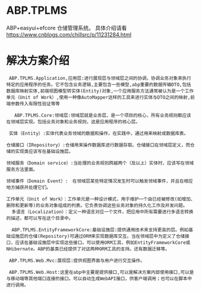 # ABP.TPLMS
ABP+easyui+efcore 仓储管理系统。
   具体介绍请看  https://www.cnblogs.com/chillsrc/p/11231284.html
   
# 解决方案介绍
     ABP.TPLMS.Application,应用层:进行展现层与领域层之间的协调，协调业务对象来执行特定的应用程序的任务。它不包含业务逻辑,主要包含一些模型,abp重要的数据传输DTO,包括数据库映射实体,前端视图模型转实体(Entity)对象,一个应用服务方法通常被认为是一个工作单元（Unit of Work）,使用一种像AutoMapper这样的工具来进行实体与DTO之间的映射,前端参数传入有限性验证等等

       ABP.TPLMS.Core:领域层:领域层就是业务层，是一个项目的核心，所有业务规则都应该在领域层实现。包括业务对象和业务规则，这是应用程序的核心层。 

     实体（Entity）:实体代表业务领域的数据和操作，在实践中，通过用来映射成数据库表。

    仓储接口（IRepository）:仓储用来操作数据库进行数据存取。仓储接口在领域层定义，而仓储的实现类应该写在基础设施层。

    领域服务（Domain service）:当处理的业务规则跨越两个（及以上）实体时，应该写在领域服务方法里面。

    领域事件（Domain Event）:　在领域层某些特定情况发生时可以触发领域事件，并且在相应地方捕获并处理它们。　

    工作单元（Unit of Work）：工作单元是一种设计模式，用于维护一个由已经被修改(如增加、删除和更新等)的业务对象组成的列表。它负责协调这些业务对象的持久化工作及并发问题。
      多语言（Localization）：定义一种语言对应一个文件，把应用中所有需要进行多语言转换的描述，都可以写在这个目录中。

      ABP.TPLMS.EntityFrameworkCore:基础设施层:提供通用技术来支持更高的层。例如基础设施层的仓储(Repository)可通过ORM来实现数据库交互。当在领域层中为定义了仓储接口，应该在基础设施层中实现这些接口。可以使用ORM工具，例如EntityFrameworkCore或NHibernate。ABP的基类已经提供了对这两种ORM工具的支持。还有数据迁移等。

     ABP.TPLMS.Web.Mvc:展现层:提供视图界面与用户进行交互操作。

     ABP.TPLMS.Web.Host:这里在abp中主要是提供接口,可以是解决方案内部使用接口,可以是与移动端等其他端口连接的接口。可以自动生成WebAPI接口，供客户端调用；也可以在脚本中进行调用。
